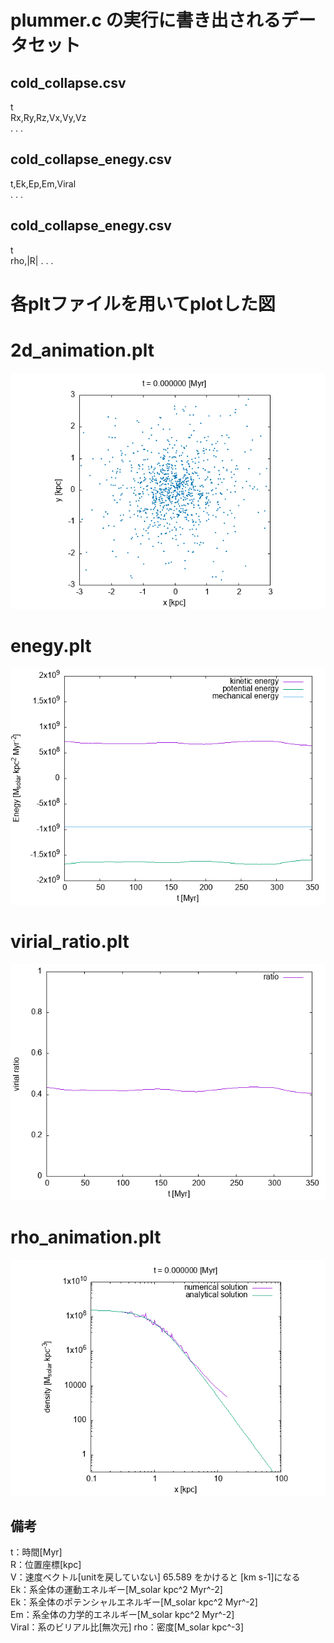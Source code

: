 # plummer.c の実行に書き出されるデータセット

## cold_collapse.csv

t  
Rx,Ry,Rz,Vx,Vy,Vz  
.
.
.

## cold_collapse_enegy.csv

t,Ek,Ep,Em,Viral  
.
.
.

## cold_collapse_enegy.csv

t  
rho,|R|
.
.
.

# 各pltファイルを用いてplotした図

# 2d_animation.plt

![](./images/plummer.gif "hero")
# enegy.plt

![](./images/enegy.png "hero")
# virial_ratio.plt

![](./images/virial.png "hero")
# rho_animation.plt

![](./images/rho.gif "hero")
## 備考

t：時間[Myr]  
R：位置座標[kpc]  
V：速度ベクトル[unitを戻していない] 65.589 をかけると [km s-1]になる  
Ek：系全体の運動エネルギー[M_solar kpc^2 Myr^-2]  
Ek：系全体のポテンシャルエネルギー[M_solar kpc^2 Myr^-2]  
Em：系全体の力学的エネルギー[M_solar kpc^2 Myr^-2]  
Viral：系のビリアル比[無次元]
rho：密度[M_solar kpc^-3]